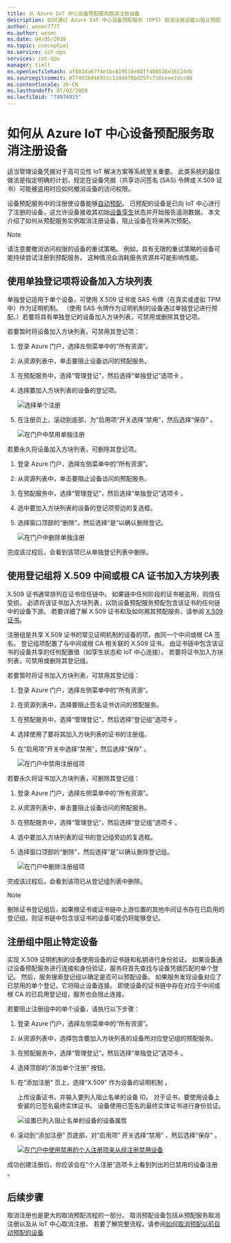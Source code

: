 ```yaml
---
title: 从 Azure IoT 中心设备预配服务取消注册设备
description: 如何通过 Azure IoT 中心设备预配服务 (DPS) 取消注册设备以阻止预配
author: wesmc7777
ms.author: wesmc
ms.date: 04/05/2018
ms.topic: conceptual
ms.service: iot-dps
services: iot-dps
manager: timlt
ms.openlocfilehash: af883da67f4e1bc819514e88ff480526e16124db
ms.sourcegitcommit: 877491bd46921c11dd478bd25fc718ceee2dcc08
ms.contentlocale: zh-CN
ms.lasthandoff: 07/02/2020
ms.locfileid: "74974915"
---
```

# <a name="how-to-disenroll-a-device-from-azure-iot-hub-device-provisioning-service"></a>如何从 Azure IoT 中心设备预配服务取消注册设备

适当管理设备凭据对于高可见性 IoT 解决方案等系统至关重要。 此类系统的最佳做法是指定明确的计划，规定在设备凭据（共享访问签名 (SAS) 令牌或 X.509 证书）可能被盗用时应如何撤消设备的访问权限。 

设备预配服务中的注册使设备能够[自动预配](concepts-auto-provisioning.md)。 已预配的设备是已向 IoT 中心进行了注册的设备，这允许设备接收其初始[设备孪生](~/articles/iot-hub/iot-hub-devguide-device-twins.md)状态并开始报告遥测数据。 本文介绍了如何从预配服务实例取消注册设备，阻止设备在将来再次预配。

> [!NOTE] 
> 请注意要撤消访问权限的设备的重试策略。 例如，具有无限的重试策略的设备可能持续尝试注册到预配服务。 这种情况会消耗服务资源并可能影响性能。

## <a name="blacklist-devices-by-using-an-individual-enrollment-entry"></a>使用单独登记项将设备加入方块列表

单独登记适用于单个设备，可使用 X.509 证书或 SAS 令牌（在真实或虚拟 TPM 中）作为证明机制。 （使用 SAS 令牌作为证明机制的设备通过单独登记进行预配。）若要将具有单独登记的设备加入方块列表，可禁用或删除其登记项。 

若要暂时将设备加入方块列表，可禁用其登记项： 

1. 登录 Azure 门户，选择左侧菜单中的“所有资源”。 
2. 从资源列表中，单击要阻止设备访问的预配服务。
3. 在预配服务中，选择“管理登记”，然后选择“单独登记”选项卡   。
4. 选择要加入方块列表的设备的登记项。 

    ![选择单个注册](./media/how-to-revoke-device-access-portal/select-individual-enrollment.png)

5. 在注册页上，滚动到底部，为“启用项”开关选择“禁用”，然后选择“保存”    。  

   ![在门户中禁用单独注册](./media/how-to-revoke-device-access-portal/disable-individual-enrollment.png)

若要永久将设备加入方块列表，可删除其登记项。

1. 登录 Azure 门户，选择左侧菜单中的“所有资源”。 
2. 从资源列表中，单击要阻止设备访问的预配服务。
3. 在预配服务中，选择“管理登记”，然后选择“单独登记”选项卡   。
4. 选中要加入方块列表的设备的登记项旁边的复选框。 
5. 选择窗口顶部的“删除”，然后选择“是”以确认删除登记。   

   ![在门户中删除单独注册](./media/how-to-revoke-device-access-portal/delete-individual-enrollment.png)


完成该过程后，会看到该项已从单独登记列表中删除。  

## <a name="blacklist-an-x509-intermediate-or-root-ca-certificate-by-using-an-enrollment-group"></a>使用登记组将 X.509 中间或根 CA 证书加入方块列表

X.509 证书通常排列在证书信任链中。 如果链中任何阶段的证书被盗用，则信任受损。 必须将该证书加入方块列表，以防设备预配服务预配包含该证书的任何链中的设备下游。 若要详细了解 X.509 证书和及如何用其预配服务，请参阅 [X.509 证书](./concepts-security.md#x509-certificates)。 

注册组是共享 X.509 证书的常见证明机制的设备的项，由同一个中间或根 CA 签名。 登记组项配置了与中间或根 CA 相关联的 X.509 证书。 由证书链中包含该证书的设备共享的任何配置值（如孪生状态和 IoT 中心连接）。 若要将证书加入方块列表，可禁用或删除其登记组。

若要暂时将证书加入方块列表，可禁用其登记组： 

1. 登录 Azure 门户，选择左侧菜单中的“所有资源”。 
2. 在资源列表中，选择要阻止签名证书访问的预配服务。
3. 在预配服务中，选择“管理登记”，然后选择“登记组”选项卡   。
4. 选择使用了要将其加入方块列表的证书的注册组。
5. 在“启用项”开关中选择“禁用”，然后选择“保存”    。  

   ![在门户中禁用注册组项](./media/how-to-revoke-device-access-portal/disable-enrollment-group.png)

    
若要永久将证书加入方块列表，可删除其登记组：

1. 登录 Azure 门户，选择左侧菜单中的“所有资源”。 
2. 从资源列表中，单击要阻止设备访问的预配服务。
3. 在预配服务中，选择“管理登记”，然后选择“登记组”选项卡   。
4. 选中要加入方块列表的证书的登记组旁边的复选框。 
5. 选择窗口顶部的“删除”，然后选择“是”以确认删除登记组。   

   ![在门户中删除注册组项](./media/how-to-revoke-device-access-portal/delete-enrollment-group.png)

完成该过程后，会看到该项已从登记组列表中删除。  

> [!NOTE]
> 删除证书登记组后，如果根证书或证书链中上游位置的其他中间证书存在已启用的登记组，则证书链中包含该证书的设备可能仍将能够登记。

## <a name="blacklist-specific-devices-in-an-enrollment-group"></a>注册组中阻止特定设备

实现 X.509 证明机制的设备使用设备的证书链和私钥进行身份验证。 如果设备通过设备预配服务进行连接和身份验证，服务将首先查找与设备凭据匹配的单个登记。 然后，服务搜索登记组以确定是否可以预配设备。 如果服务发现设备对应了已禁用的单个登记，它将阻止设备连接。 即使设备的证书链中存在对应于中间或根 CA 的已启用登记组，服务也会阻止连接。 

若要阻止注册组中的单个设备，请执行以下步骤：

1. 登录 Azure 门户，选择左侧菜单中的“所有资源”。 
2. 从资源列表中，选择包含要加入方块列表的设备所对应登记组的预配服务。
3. 在预配服务中，选择“管理登记”，然后选择“单独登记”选项卡   。
4. 选择顶部的“添加单个注册”  按钮。 
5. 在“添加注册”  页上，选择“X.509”  作为设备的证明机制  。

    上传设备证书，并输入要列入阻止名单的设备 ID。 对于证书，要使用设备上安装的已签名最终实体证书。 设备使用已签名的最终实体证书进行身份验证。

    ![设置已列入阻止名单的设备的设备属性](./media/how-to-revoke-device-access-portal/disable-individual-enrollment-in-enrollment-group-1.png)

6. 滚动到“添加注册”  页底部，对“启用项”  开关选择“禁用”  ，然后选择“保存”  。 

    [![在门户中使用禁用的个人注册项来从组注册禁用设备](./media/how-to-revoke-device-access-portal/disable-individual-enrollment-in-enrollment-group.png)](./media/how-to-revoke-device-access-portal/disable-individual-enrollment-in-enrollment-group.png#lightbox)

成功创建注册后，你应该会在“个人注册”选项卡上看到列出的已禁用的设备注册  。 

## <a name="next-steps"></a>后续步骤

取消注册也是更大的取消预配流程的一部分。 取消预配设备包括从预配服务取消注册以及从 IoT 中心取消注册。 若要了解完整流程，请参阅[如何取消预配以前自动预配的设备](how-to-unprovision-devices.md) 

